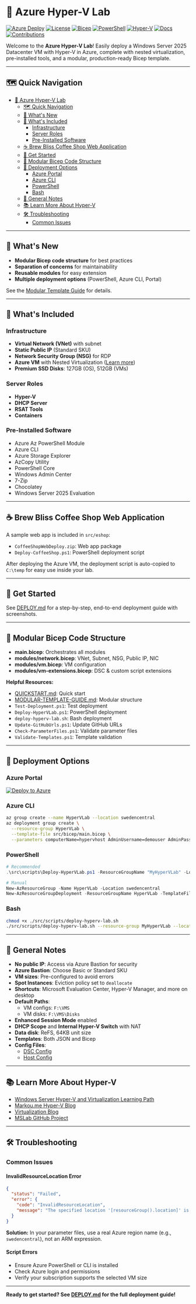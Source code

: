 # 🚀 Azure Hyper-V Lab

[![Azure Deploy](https://img.shields.io/badge/Azure-Deploy-blue?logo=microsoft-azure)](https://portal.azure.com/#create/Microsoft.Template/uri/https%3A%2F%2Fraw.githubusercontent.com%2Fjonathan-vella%2FAzure-Hyper-V-Lab%2Fmain%2Fsrc%2Fbicep%2Fazuredeploy.json)
[![License](https://img.shields.io/github/license/jonathan-vella/Azure-Hyper-V-Lab)](https://github.com/jonathan-vella/Azure-Hyper-V-Lab/blob/main/LICENSE)
[![Bicep](https://img.shields.io/badge/Infrastructure%20as%20Code-Bicep-blue?logo=azure-pipelines)](https://github.com/jonathan-vella/Azure-Hyper-V-Lab/tree/main/src/bicep)
[![PowerShell](https://img.shields.io/badge/Language-PowerShell-blue?logo=powershell)](https://github.com/jonathan-vella/Azure-Hyper-V-Lab/tree/main/src/scripts)
[![Hyper-V](https://img.shields.io/badge/Platform-Hyper--V-blue?logo=microsoft)](https://github.com/jonathan-vella/Azure-Hyper-V-Lab/tree/main)
[![Docs](https://img.shields.io/badge/docs-available-brightgreen)](https://github.com/jonathan-vella/Azure-Hyper-V-Lab#documentation)
[![Contributions](https://img.shields.io/badge/contributions-welcome-orange)](https://github.com/jonathan-vella/Azure-Hyper-V-Lab/blob/main/CONTRIBUTING.md)


Welcome to the **Azure Hyper-V Lab**! Easily deploy a Windows Server 2025 Datacenter VM with Hyper-V in Azure, complete with nested virtualization, pre-installed tools, and a modular, production-ready Bicep template.

---

## 🗺️ Quick Navigation
- [🚀 Azure Hyper-V Lab](#-azure-hyper-v-lab)
  - [🗺️ Quick Navigation](#️-quick-navigation)
  - [🚀 What's New](#-whats-new)
  - [🌟 What's Included](#-whats-included)
    - [Infrastructure](#infrastructure)
    - [Server Roles](#server-roles)
    - [Pre-Installed Software](#pre-installed-software)
  - [☕ Brew Bliss Coffee Shop Web Application](#-brew-bliss-coffee-shop-web-application)
  - [🚦 Get Started](#-get-started)
  - [🧩 Modular Bicep Code Structure](#-modular-bicep-code-structure)
  - [🚀 Deployment Options](#-deployment-options)
    - [Azure Portal](#azure-portal)
    - [Azure CLI](#azure-cli)
    - [PowerShell](#powershell)
    - [Bash](#bash)
  - [📝 General Notes](#-general-notes)
  - [📚 Learn More About Hyper-V](#-learn-more-about-hyper-v)
  - [🛠️ Troubleshooting](#️-troubleshooting)
    - [Common Issues](#common-issues)

---

## 🚀 What's New
- **Modular Bicep code structure** for best practices
- **Separation of concerns** for maintainability
- **Reusable modules** for easy extension
- **Multiple deployment options** (PowerShell, Azure CLI, Portal)

See the [Modular Template Guide](./MODULAR-TEMPLATE-GUIDE.md) for details.

---

## 🌟 What's Included

### Infrastructure
- **Virtual Network (VNet)** with subnet
- **Static Public IP** (Standard SKU)
- **Network Security Group (NSG)** for RDP
- **Azure VM** with Nested Virtualization ([Learn more](https://www.markou.me))
- **Premium SSD Disks**: 127GB (OS), 512GB (VMs)

### Server Roles
- **Hyper-V**
- **DHCP Server**
- **RSAT Tools**
- **Containers**

### Pre-Installed Software
- Azure Az PowerShell Module
- Azure CLI
- Azure Storage Explorer
- AzCopy Utility
- PowerShell Core
- Windows Admin Center
- 7-Zip
- Chocolatey
- Windows Server 2025 Evaluation

---

## ☕ Brew Bliss Coffee Shop Web Application

A sample web app is included in `src/eshop`:
- `CoffeeShopWebDeploy.zip`: Web app package
- `Deploy-CoffeeShop.ps1`: PowerShell deployment script

After deploying the Azure VM, the deployment script is auto-copied to `C:\temp` for easy use inside your lab.

---

## 🚦 Get Started

See [DEPLOY.md](./DEPLOY.md) for a step-by-step, end-to-end deployment guide with screenshots.

---

## 🧩 Modular Bicep Code Structure

- **main.bicep**: Orchestrates all modules
- **modules/network.bicep**: VNet, Subnet, NSG, Public IP, NIC
- **modules/vm.bicep**: VM configuration
- **modules/vm-extensions.bicep**: DSC & custom script extensions

**Helpful Resources:**
- [QUICKSTART.md](./QUICKSTART.md): Quick start
- [MODULAR-TEMPLATE-GUIDE.md](./MODULAR-TEMPLATE-GUIDE.md): Modular structure
- `Test-Deployment.ps1`: Test deployment
- `Deploy-HyperVLab.ps1`: PowerShell deployment
- `deploy-hyperv-lab.sh`: Bash deployment
- `Update-GitHubUrls.ps1`: Update GitHub URLs
- `Check-ParameterFiles.ps1`: Validate parameter files
- `Validate-Templates.ps1`: Template validation

---

## 🚀 Deployment Options

### Azure Portal
[![Deploy to Azure](https://aka.ms/deploytoazurebutton)](https://portal.azure.com/#create/Microsoft.Template/uri/https%3A%2F%2Fraw.githubusercontent.com%2Fjonathan-vella%2FAzure-Hyper-V-Lab%2Fmain%2Fsrc%2Fbicep%2Fmain.json)

### Azure CLI
```bash
az group create --name HyperVLab --location swedencentral
az deployment group create \
  --resource-group HyperVLab \
  --template-file src/bicep/main.bicep \
  --parameters computerName=hypervhost AdminUsername=demouser AdminPassword='demo!pass123'
```

### PowerShell
```powershell
# Recommended
.\src\scripts\Deploy-HyperVLab.ps1 -ResourceGroupName "MyHyperVLab" -Location "swedencentral" -AdminPassword (ConvertTo-SecureString -String 'demo!pass123' -AsPlainText -Force)

# Manual
New-AzResourceGroup -Name HyperVLab -Location swedencentral
New-AzResourceGroupDeployment -ResourceGroupName HyperVLab -TemplateFile src\bicep\main.bicep -computerName hypervhost -AdminUsername yourUsername -AdminPassword (ConvertTo-SecureString -String 'demo!pass123' -AsPlainText -Force)
```

### Bash
```bash
chmod +x ./src/scripts/deploy-hyperv-lab.sh
./src/scripts/deploy-hyperv-lab.sh --resource-group MyHyperVLab --location swedencentral --password 'demo!pass123'
```

---

## 📝 General Notes
- **No public IP**: Access via Azure Bastion for security
- **Azure Bastion**: Choose Basic or Standard SKU
- **VM sizes**: Pre-configured to avoid errors
- **Spot Instances**: Eviction policy set to `deallocate`
- **Shortcuts**: Microsoft Evaluation Center, Hyper-V Manager, and more on desktop
- **Default Paths**:
  - VM configs: `F:\VMS`
  - VM disks: `F:\VMS\Disks`
- **Enhanced Session Mode** enabled
- **DHCP Scope** and **Internal Hyper-V Switch** with NAT
- **Data disk**: ReFS, 64KB unit size
- **Templates**: Both JSON and Bicep
- **Config Files**:
  - [DSC Config](dsc/DSCInstallWindowsFeatures.ps1)
  - [Host Config](src/scripts/HostConfig.ps1)

---

## 📚 Learn More About Hyper-V
- [Windows Server Hyper-V and Virtualization Learning Path](https://docs.microsoft.com/en-us/learn/paths/windows-server-hyper-v-virtualization/)
- [Markou.me Hyper-V Blog](https://www.markou.me/category/hyper-v/)
- [Virtualization Blog](https://techcommunity.microsoft.com/t5/virtualization/bg-p/Virtualization)
- [MSLab GitHub Project](https://github.com/microsoft/MSLab)

---

## 🛠️ Troubleshooting

### Common Issues

#### InvalidResourceLocation Error
```json
{
  "status": "Failed",
  "error": {
    "code": "InvalidResourceLocation",
    "message": "The specified location '[resourceGroup().location]' is invalid."
  }
}
```
**Solution:** In your parameter files, use a real Azure region name (e.g., `swedencentral`), not an ARM expression.

#### Script Errors
- Ensure Azure PowerShell or CLI is installed
- Check Azure login and permissions
- Verify your subscription supports the selected VM size

---

**Ready to get started? See [DEPLOY.md](./DEPLOY.md) for the full deployment guide!**
